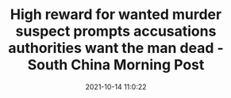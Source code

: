 ---
"title": "High reward for wanted murder suspect prompts accusations authorities want the man dead - South China Morning Post"
"date": "2021-10-14 11:0:22"
"feed_name": "GOOGLENEWSCONSTRUCTION"
"feed_website": "https://news.google.com/search?q=construction%2Bincident&hl=en-US&gl=US&ceid=US:en"
"feed_rss": "https://news.google.com/rss/search?q=construction%2Bincident&hl=en-US&gl=US&ceid=US:en"
"link": "https://www.scmp.com/news/people-culture/trending-china/article/3152354/chinese-authorities-accused-inciting-murder"
"source": "{'href': 'https://www.scmp.com', 'title': 'South China Morning Post'}"
"file": "_posts/2021-1-1-be4173655e8bd743c5e70bce21717c02cad74296.md"
"accident": "1"
"drilling": "0"
"dead": "0"
"injured": "0"
"arrested": "0"
"place": "unknown place"
"where": "unknown site"
"causes": "unknown"
"place_uri": "unknown place"
---